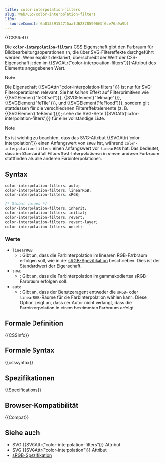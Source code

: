 ```yaml
---
title: color-interpolation-filters
slug: Web/CSS/color-interpolation-filters
l10n:
  sourceCommit: 6a01359152716aafd62878599603f6ce76a9a9bf
---
```


{{CSSRef}}

Die **`color-interpolation-filters`** [CSS](/de/docs/Web/CSS) Eigenschaft gibt den Farbraum für Bildbearbeitungsoperationen an, die über SVG-Filtereffekte durchgeführt werden. Wenn explizit deklariert, überschreibt der Wert der CSS-Eigenschaft jeden im {{SVGAttr("color-interpolation-filters")}}-Attribut des Elements angegebenen Wert.

> [!NOTE]
> Die Eigenschaft {{SVGAttr("color-interpolation-filters")}} ist nur für SVG-Filteroperationen relevant. Sie hat _keinen_ Effekt auf Filterprimitiven wie {{SVGElement("feOffset")}}, {{SVGElement("feImage")}}, {{SVGElement("feTile")}}, und {{SVGElement("feFlood")}}, sondern gilt stattdessen für die verschiedenen Filtereffektelemente (z. B. {{SVGElement('feBlend')}}); siehe die SVG-Seite {{SVGAttr('color-interpolation-filters')}} für eine vollständige Liste.

> [!NOTE]
> Es ist wichtig zu beachten, dass das SVG-Attribut {{SVGAttr('color-interpolation')}} einen Anfangswert von `sRGB` hat, während `color-interpolation-filters` einen Anfangswert von `linearRGB` hat. Das bedeutet, dass im Standardfall Filtereffekt-Interpolationen in einem anderen Farbraum stattfinden als alle anderen Farbinterpolationen.

## Syntax

```css
color-interpolation-filters: auto;
color-interpolation-filters: linearRGB;
color-interpolation-filters: sRGB;

/* Global values */
color-interpolation-filters: inherit;
color-interpolation-filters: initial;
color-interpolation-filters: revert;
color-interpolation-filters: revert-layer;
color-interpolation-filters: unset;
```

### Werte

- `linearRGB`
  - : Gibt an, dass die Farbinterpolation im linearen RGB-Farbraum erfolgen soll, wie in der [sRGB-Spezifikation](https://webstore.iec.ch/en/publication/6169) beschrieben. Dies ist der Standardwert der Eigenschaft.
- `sRGB`
  - : Gibt an, dass die Farbinterpolation im gammakodierten sRGB-Farbraum erfolgen soll.
- `auto`
  - : Gibt an, dass der Benutzeragent entweder die `sRGB`- oder `linearRGB`-Räume für die Farbinterpolation wählen kann. Diese Option zeigt an, dass der Autor nicht verlangt, dass die Farbinterpolation in einem bestimmten Farbraum erfolgt.

## Formale Definition

{{CSSInfo}}

## Formale Syntax

{{csssyntax}}

## Spezifikationen

{{Specifications}}

## Browser-Kompatibilität

{{Compat}}

## Siehe auch

- SVG {{SVGAttr("color-interpolation-filters")}} Attribut
- SVG {{SVGAttr("color-interpolation")}} Attribut
- [sRGB-Spezifikation](https://webstore.iec.ch/en/publication/6169)
